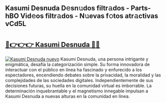 ## Kasumi Desnuda D𝚎sn𝚞dos filtr𝚊dos - Parts-hBO Vid𝚎os filtr𝚊dos - N𝚞evas f𝚘tos atr𝚊ctivas vCd5L

# <h2><a href="http://mb2ueg.tromn.icu/?c=Kasumi+Desnuda">🔗👉👉👉 Kasumi Desnuda 🔗🔗</a></h2>

[![Kasumi Desnuda nuevo](https://i.imgur.com/pEAQMta.gif)](http://mb2ueg.tromn.icu/?c=Kasumi+Desnuda)
Kasumi Desnuda, una persona intrigante y enigmática, desafía la categorización simple. Su forma innovadora de interactuar con el público en línea ha fascinado y enfurecido a los espectadores, encendiendo debates sobre la privacidad, la moralidad y las complejidades de las sociedades digitales. Independientemente de sus decisiones futuras, su huella en la comunidad virtual es imborrable. La determinación inquebrantable y el magnetismo innegable impulsan a Kasumi Desnuda a nuevas alturas en la comunidad en línea.
